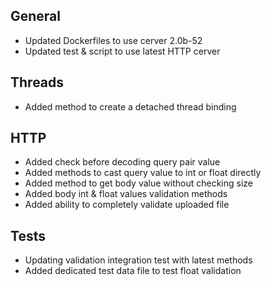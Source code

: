 ## General
- Updated Dockerfiles to use cerver 2.0b-52
- Updated test & script to use latest HTTP cerver

## Threads
- Added method to create a detached thread binding

## HTTP
- Added check before decoding query pair value
- Added methods to cast query value to int or float directly
- Added method to get body value without checking size
- Added body int & float values validation methods
- Added ability to completely validate uploaded file

## Tests
- Updating validation integration test with latest methods
- Added dedicated test data file to test float validation